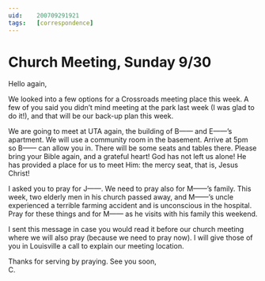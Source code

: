 ```yaml
---
uid:	200709291921
tags:	[correspondence]
---
```

  
# Church Meeting, Sunday 9/30

Hello again,

We looked into a few options for a Crossroads meeting place this week. A few of you said you didn’t mind meeting at the park last week (I was glad to do it!), and that will be our back-up plan this week.

We are going to meet at UTA again, the building of B—— and E——’s apartment. We will use a community room in the basement. Arrive at 5pm so B—— can allow you in. There will be some seats and tables there. Please bring your Bible again, and a grateful heart! God has not left us alone! He has provided a place for us to meet Him: the mercy seat, that is, Jesus Christ!

I asked you to pray for J——. We need to pray also for M——’s family. This week, two elderly men in his church passed away, and M——’s uncle experienced a terrible farming accident and is unconscious in the hospital. Pray for these things and for M—— as he visits with his family this weekend.

I sent this message in case you would read it before our church meeting where we will also pray (because we need to pray now). I will give those of you in Louisville a call to explain our meeting location.

Thanks for serving by praying. See you soon,  
C.
